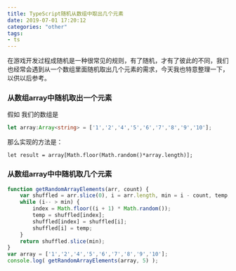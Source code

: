 ```yaml
---
title: TypeScript随机从数组中取出几个元素
date: 2019-07-01 17:20:12
categories: "other"
tags:
- ts
---
```


在游戏开发过程成随机是一种很常见的规则，有了随机，才有了彼此的不同，我们也经常会遇到从一个数组里面随机取出几个元素的需求，今天我也特意整理一下，以供以后参考。

<!-- more -->

### 从数组array中随机取出一个元素

假如 我们的数组是

```typescript
let array:Array<string> = ['1','2','4','5','6','7','8','9','10'];
```

那么实现的方法是：

```
let result = array[Math.floor(Math.random()*array.length)];
```

### 从数组array中中随机取几个元素

```typescript
function getRandomArrayElements(arr, count) {
    var shuffled = arr.slice(0), i = arr.length, min = i - count, temp, index;
    while (i-- > min) {
        index = Math.floor((i + 1) * Math.random());
        temp = shuffled[index];
        shuffled[index] = shuffled[i];
        shuffled[i] = temp;
    }
    return shuffled.slice(min);
}
var array = ['1','2','4','5','6','7','8','9','10'];
console.log( getRandomArrayElements(array, 5) );
```

